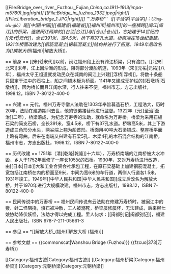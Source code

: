 [[File:Bridge_over_river,_Fuzhou,_Fujian,_China,_ca.1911-1913_(impa-m5769).jpg|right]]
[[File:Bridge_in_fuzhou_1932.jpeg|right]]
[[File:Liberation_bridge_1.JPG|right]]]]
'''万寿桥'''（[[平话字|平话字]]：<font face="lucida sans unicode">Uâng-sêu-giò</font>）是[[中国|中国]][[福建省|福建省]][[福州市|福州市]]的一座横跨[[闽江|闽江]]的桥梁，连接闽江两岸的[[台江|台江]]与[[仓山|仓山]]，它始建于14世纪的[[元代|元代]]，全长391米，宽4.5米，桥下有37孔水道，桥南端在18世纪重建。1931年桥面改建为[[钢筋混凝土|钢筋混凝土]]结构并进行了拓宽。1949年后改名为[[解放大桥_(福州)|解放大桥]]。

== 前身 ==
[[宋代|宋代]]以前，闽江福州段上没有跨江桥梁，只有渡口。[[北宋|北宋]]末年，江上因沙洲的形成，阻碍部分渡船航道，1093年（宋[[元祐|元祐]]八年），福州太守王祖道就发动民众在城南的闽江上兴建[[浮桥|浮桥]]，将数十条船只固定于江中的石柱上，船之间铺木板为桥面。1141年又建成无护栏的[[石墩桥|石墩桥]]，因为桥长而且江阔水深，行人往来不便。<ref name="福州市志">福州市志，方志出版社，1998.12，ISBN 7-80122-400-0</ref>

== 兴建 ==
元代，福州万寿寺僧人法助在1303年奉旨募造石桥，工程浩大，历时20年，法助在建造期间去世，他的徒弟接替他进行监督。1322年（元[[至治|至治]]二年），桥梁落成，为纪念万寿寺的法助，就命名为万寿桥。桥梁为采用石板石梁的简支石桥，全长391米，宽4.5米，桥下有37孔水道。桥墩高5米，其上下游造成三角形分水头，两尖端上翘为船首形。桥面用40吨大石梁铺成。整座桥平面上略有弯曲。后来在南端又兴建有石梁5孔、木梁4孔的木石混合结构的江南桥。<ref name="福州市志">福州市志，方志出版社，1998.12，ISBN 7-80122-400-0</ref>

== 历代改建 ==
1751年（清[[乾隆|乾隆]]十六年），万寿桥南端的江南桥被大水冲毁，乡人于1752年重修了一座长105米的石桥。1930年，又对万寿桥进行改造，由[[日本|日本]]大和工业合资会社承包工程，在原石梁基础上加建钢筋混凝土，拓宽包括江南桥在内的桥面至9米，中间为宽6米的车行道，两侧人行道各1.5米，1931年竣工。1949年[[中华人民共和国|中华人民共和国]]成立后改名为解放大桥，并于1970年进行大规模改建。<ref name="福州市志">福州市志，方志出版社，1998.12，ISBN 7-80122-400-0</ref>

== 民间传说中的万寿桥 ==
福州民间传说有云法助在修建万寿桥时，被闽江中的猴、蚌二怪阻挠，填石被冲散，工人被溺死，桥梁屡修屡坏，无法建成，后来柳七娘协助降伏妖怪，法助才得以完成工程。<ref name="闽都别记">里人何求：[[闽都别记|闽都别记]]，福建人民出版社，ISBN 978-7-211-05661-3</ref>

== 参见 ==
*[[解放大桥_(福州)|解放大桥 (福州)]]

== 参考文献 ==
{{commonscat|Wanshou Bridge (Fuzhou)}}
{{fzcuo|373|万寿桥}}
<div class="references-small">
<references />
</div>

[[Category:福州古迹|Category:福州古迹]]
[[Category:福州桥梁|Category:福州桥梁]]
[[Category:元朝桥梁|Category:元朝桥梁]]